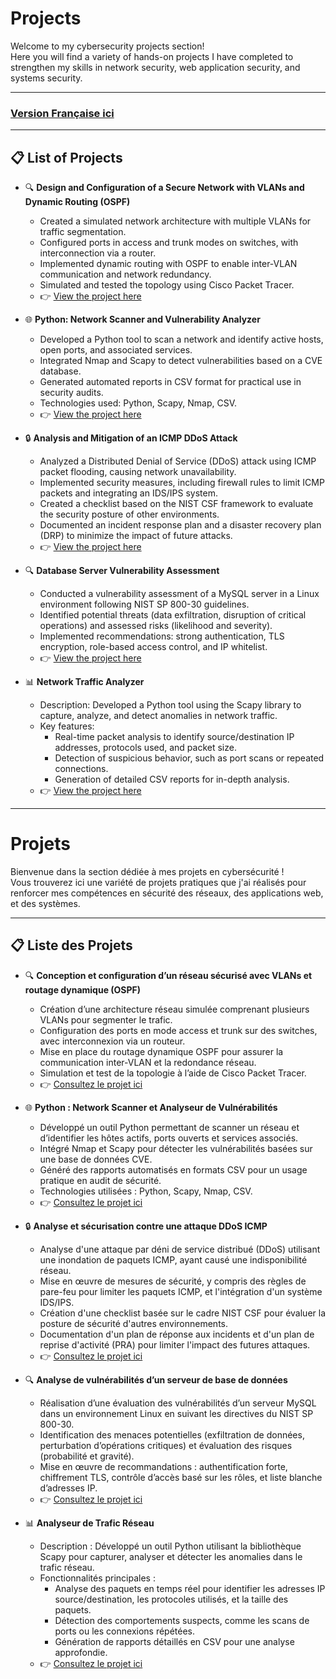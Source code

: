 # Projects
Welcome to my cybersecurity projects section!  
Here you will find a variety of hands-on projects I have completed to strengthen my skills in network security, web application security, and systems security.

---

### [Version Française ici](#projets)

---

## 📋 List of Projects

- 🔍 **Design and Configuration of a Secure Network with VLANs and Dynamic Routing (OSPF)**  
  - Created a simulated network architecture with multiple VLANs for traffic segmentation.  
  - Configured ports in access and trunk modes on switches, with interconnection via a router.  
  - Implemented dynamic routing with OSPF to enable inter-VLAN communication and network redundancy.  
  - Simulated and tested the topology using Cisco Packet Tracer.  
  - 👉 [View the project here](./OSPF_Network.md)

- 🌐 **Python: Network Scanner and Vulnerability Analyzer**  
   - Developed a Python tool to scan a network and identify active hosts, open ports, and associated services.  
   - Integrated Nmap and Scapy to detect vulnerabilities based on a CVE database.  
   - Generated automated reports in CSV format for practical use in security audits.  
   - Technologies used: Python, Scapy, Nmap, CSV.  
   - 👉 [View the project here](./Python_Network_Scanner.md)

- 🔒 **Analysis and Mitigation of an ICMP DDoS Attack**  
  - Analyzed a Distributed Denial of Service (DDoS) attack using ICMP packet flooding, causing network unavailability.  
  - Implemented security measures, including firewall rules to limit ICMP packets and integrating an IDS/IPS system.  
  - Created a checklist based on the NIST CSF framework to evaluate the security posture of other environments.  
  - Documented an incident response plan and a disaster recovery plan (DRP) to minimize the impact of future attacks.  
  - 👉 [View the project here](./Security_Audit.md)

- 🔍 **Database Server Vulnerability Assessment**  
  - Conducted a vulnerability assessment of a MySQL server in a Linux environment following NIST SP 800-30 guidelines.  
  - Identified potential threats (data exfiltration, disruption of critical operations) and assessed risks (likelihood and severity).  
  - Implemented recommendations: strong authentication, TLS encryption, role-based access control, and IP whitelist.  
  - 👉 [View the project here](./Vulnerability_Assessment_report.md)

- 📊 **Network Traffic Analyzer**  
  - Description: Developed a Python tool using the Scapy library to capture, analyze, and detect anomalies in network traffic.  
  - Key features:  
    - Real-time packet analysis to identify source/destination IP addresses, protocols used, and packet size.  
    - Detection of suspicious behavior, such as port scans or repeated connections.  
    - Generation of detailed CSV reports for in-depth analysis.  
  - 👉 [View the project here](./Network_Traffic_Analyzer.md)

---

# Projets 
Bienvenue dans la section dédiée à mes projets en cybersécurité !  
Vous trouverez ici une variété de projets pratiques que j'ai réalisés pour renforcer mes compétences en sécurité des réseaux, des applications web, et des systèmes.

---

## 📋 Liste des Projets

- 🔍 **Conception et configuration d’un réseau sécurisé avec VLANs et routage dynamique (OSPF)**  
  - Création d’une architecture réseau simulée comprenant plusieurs VLANs pour segmenter le trafic.  
  - Configuration des ports en mode access et trunk sur des switches, avec interconnexion via un routeur.  
  - Mise en place du routage dynamique OSPF pour assurer la communication inter-VLAN et la redondance réseau.  
  - Simulation et test de la topologie à l’aide de Cisco Packet Tracer.  
  - 👉 [Consultez le projet ici](./OSPF_Network.md)

- 🌐 **Python : Network Scanner et Analyseur de Vulnérabilités**  
   - Développé un outil Python permettant de scanner un réseau et d’identifier les hôtes actifs, ports ouverts et services associés.  
   - Intégré Nmap et Scapy pour détecter les vulnérabilités basées sur une base de données CVE.  
   - Généré des rapports automatisés en formats CSV pour un usage pratique en audit de sécurité.  
   - Technologies utilisées : Python, Scapy, Nmap, CSV.  
   - 👉 [Consultez le projet ici](./Python_Network_Scanner.md)

- 🔒 **Analyse et sécurisation contre une attaque DDoS ICMP**  
  - Analyse d'une attaque par déni de service distribué (DDoS) utilisant une inondation de paquets ICMP, ayant causé une indisponibilité réseau.  
  - Mise en œuvre de mesures de sécurité, y compris des règles de pare-feu pour limiter les paquets ICMP, et l'intégration d'un système IDS/IPS.  
  - Création d'une checklist basée sur le cadre NIST CSF pour évaluer la posture de sécurité d'autres environnements.  
  - Documentation d'un plan de réponse aux incidents et d'un plan de reprise d'activité (PRA) pour limiter l'impact des futures attaques.  
  - 👉 [Consultez le projet ici](./Security_Audit.md)

- 🔍 **Analyse de vulnérabilités d’un serveur de base de données**  
  - Réalisation d’une évaluation des vulnérabilités d’un serveur MySQL dans un environnement Linux en suivant les directives du NIST SP 800-30.  
  - Identification des menaces potentielles (exfiltration de données, perturbation d’opérations critiques) et évaluation des risques (probabilité et gravité).  
  - Mise en œuvre de recommandations : authentification forte, chiffrement TLS, contrôle d’accès basé sur les rôles, et liste blanche d’adresses IP.  
  - 👉 [Consultez le projet ici](./Vulnerability_Assessment_report.md)

- 📊 **Analyseur de Trafic Réseau**  
  - Description : Développé un outil Python utilisant la bibliothèque Scapy pour capturer, analyser et détecter les anomalies dans le trafic réseau.  
  - Fonctionnalités principales :  
    - Analyse des paquets en temps réel pour identifier les adresses IP source/destination, les protocoles utilisés, et la taille des paquets.  
    - Détection des comportements suspects, comme les scans de ports ou les connexions répétées.  
    - Génération de rapports détaillés en CSV pour une analyse approfondie.  
  - 👉 [Consultez le projet ici](./Network_Traffic_Analyzer.md#analyseur-de-trafic-réseau)

